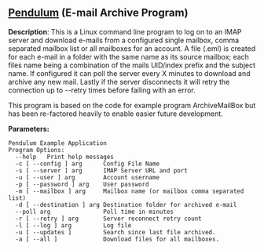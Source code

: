 ## [Pendulum](https://github.com/clockworkengineer/Pendulum/blob/master/Pendulum.cpp) (E-mail Archive Program) ##

**Description**: This is a Linux command line program to log on to an IMAP server and download e-mails from a configured single mailbox, comma separated mailbox list or all mailboxes for an account. A file (.eml) is created for each e-mail in a folder with the same name as its source mailbox;  each files name being a combination of the mails UID/index prefix and the subject name. If configured it can poll the server every X minutes to download and archive any new mail. Lastly if the server disconnects it will retry the connection up to --retry times before failing with an error. 

This program is based on the code for example program ArchiveMailBox but has been re-factored heavily to enable easier future development.

**Parameters:**

    Pendulum Example Application
    Program Options:
      --help   Print help messages
      -c [ --config ] arg  	   Config File Name
      -s [ --server ] arg	   IMAP Server URL and port
      -u [ --user ] arg		   Account username
      -p [ --password ] arg	   User password
      -m [ --mailbox ] arg 	   Mailbox name (or mailbox comma separated list)
      -d [ --destination ] arg Destination folder for archived e-mail
      --poll arg   			   Poll time in minutes
      -r [ --retry ] arg  	   Server reconnect retry count
      -l [ --log ] arg		   Log file
      -u [ --updates ] 		   Search since last file archived.
      -a [ --all ] 			   Download files for all mailboxes.